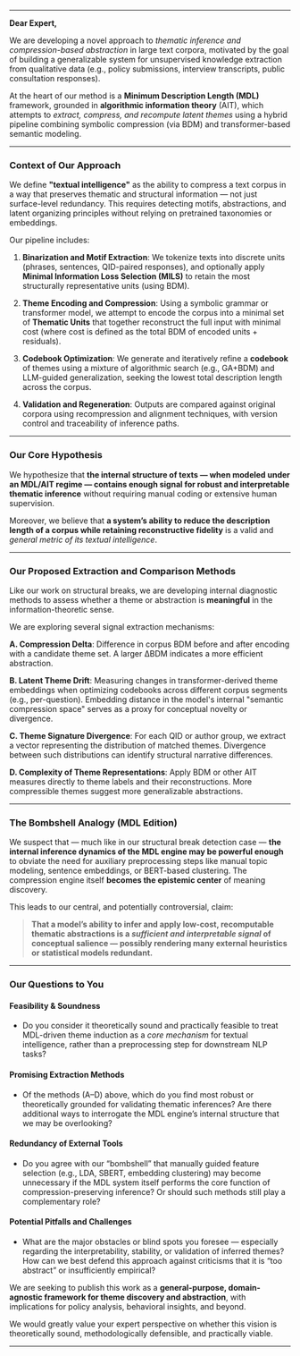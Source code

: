 
---
**Dear Expert,**

We are developing a novel approach to *thematic inference and compression-based abstraction* in large text corpora, motivated by the goal of building a generalizable system for unsupervised knowledge extraction from qualitative data (e.g., policy submissions, interview transcripts, public consultation responses).

At the heart of our method is a **Minimum Description Length (MDL)** framework, grounded in **algorithmic information theory** (AIT), which attempts to *extract, compress, and recompute latent themes* using a hybrid pipeline combining symbolic compression (via BDM) and transformer-based semantic modeling.

---

### **Context of Our Approach**

We define **"textual intelligence"** as the ability to compress a text corpus in a way that preserves thematic and structural information — not just surface-level redundancy. This requires detecting motifs, abstractions, and latent organizing principles without relying on pretrained taxonomies or embeddings.

Our pipeline includes:

1. **Binarization and Motif Extraction**: We tokenize texts into discrete units (phrases, sentences, QID-paired responses), and optionally apply **Minimal Information Loss Selection (MILS)** to retain the most structurally representative units (using BDM).

2. **Theme Encoding and Compression**: Using a symbolic grammar or transformer model, we attempt to encode the corpus into a minimal set of **Thematic Units** that together reconstruct the full input with minimal cost (where cost is defined as the total BDM of encoded units + residuals).

3. **Codebook Optimization**: We generate and iteratively refine a **codebook** of themes using a mixture of algorithmic search (e.g., GA+BDM) and LLM-guided generalization, seeking the lowest total description length across the corpus.

4. **Validation and Regeneration**: Outputs are compared against original corpora using recompression and alignment techniques, with version control and traceability of inference paths.

---

### **Our Core Hypothesis**

We hypothesize that **the internal structure of texts — when modeled under an MDL/AIT regime — contains enough signal for robust and interpretable thematic inference** without requiring manual coding or extensive human supervision.

Moreover, we believe that **a system’s ability to reduce the description length of a corpus while retaining reconstructive fidelity** is a valid and *general metric of its textual intelligence*.

---

### **Our Proposed Extraction and Comparison Methods**

Like our work on structural breaks, we are developing internal diagnostic methods to assess whether a theme or abstraction is **meaningful** in the information-theoretic sense.

We are exploring several signal extraction mechanisms:

**A. Compression Delta**: Difference in corpus BDM before and after encoding with a candidate theme set. A larger ∆BDM indicates a more efficient abstraction.

**B. Latent Theme Drift**: Measuring changes in transformer-derived theme embeddings when optimizing codebooks across different corpus segments (e.g., per-question). Embedding distance in the model's internal "semantic compression space" serves as a proxy for conceptual novelty or divergence.

**C. Theme Signature Divergence**: For each QID or author group, we extract a vector representing the distribution of matched themes. Divergence between such distributions can identify structural narrative differences.

**D. Complexity of Theme Representations**: Apply BDM or other AIT measures directly to theme labels and their reconstructions. More compressible themes suggest more generalizable abstractions.

---

### **The Bombshell Analogy (MDL Edition)**

We suspect that — much like in our structural break detection case — **the internal inference dynamics of the MDL engine may be powerful enough** to obviate the need for auxiliary preprocessing steps like manual topic modeling, sentence embeddings, or BERT-based clustering. The compression engine itself **becomes the epistemic center** of meaning discovery.

This leads to our central, and potentially controversial, claim:

> **That a model’s ability to infer and apply low-cost, recomputable thematic abstractions is a *sufficient and interpretable signal* of conceptual salience — possibly rendering many external heuristics or statistical models redundant.**

---

### **Our Questions to You**

#### **Feasibility & Soundness**

* Do you consider it theoretically sound and practically feasible to treat MDL-driven theme induction as a *core mechanism* for textual intelligence, rather than a preprocessing step for downstream NLP tasks?

#### **Promising Extraction Methods**

* Of the methods (A–D) above, which do you find most robust or theoretically grounded for validating thematic inferences? Are there additional ways to interrogate the MDL engine’s internal structure that we may be overlooking?

#### **Redundancy of External Tools**

* Do you agree with our “bombshell” that manually guided feature selection (e.g., LDA, SBERT, embedding clustering) may become unnecessary if the MDL system itself performs the core function of compression-preserving inference? Or should such methods still play a complementary role?

#### **Potential Pitfalls and Challenges**

* What are the major obstacles or blind spots you foresee — especially regarding the interpretability, stability, or validation of inferred themes? How can we best defend this approach against criticisms that it is “too abstract” or insufficiently empirical?

We are seeking to publish this work as a **general-purpose, domain-agnostic framework for theme discovery and abstraction**, with implications for policy analysis, behavioral insights, and beyond.

We would greatly value your expert perspective on whether this vision is theoretically sound, methodologically defensible, and practically viable.

---

